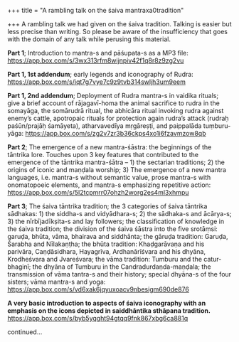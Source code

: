 +++
title = "A rambling talk on the śaiva mantraxa0tradition"

+++
A rambling talk we had given on the śaiva tradition. Talking is easier
but less precise than writing. So please be aware of the insufficiency
that goes with the domain of any talk while perusing this material.

**Part 1**; Introduction to mantra-s and pāśupata-s as a MP3 file:
<https://app.box.com/s/3wx313rfm8wijnpiv42f1q8r8z9zg2vu>

**Part 1, 1st addendum**; early legends and iconography of Rudra:
<https://app.box.com/s/iqt7g7vye7c9z9tvb314swljh3um9eem>

**Part 1, 2nd addendum**; Deployment of Rudra mantra-s in vaidika
rituals; give a brief account of rājagavī-homa the animal sacrifice to
rudra in the somayāga, the somārudrā ritual, the abhicāra ritual
invoking rudra against enemy’s cattle, apotropaic rituals for protection
again rudra’s attack (rudraḥ paśūn/prajāḥ śamāyeta), atharvavedīya
mṛgāreṣṭi, and paippalāda tuṃburu-yāga:
<https://app.box.com/s/zg2v7zr3b36ckps4xo1i6fzavmzow8qb>

**Part 2**; The emergence of a new mantra-śāstra: the beginnings of the
tāntrika lore. Touches upon 3 key features that contributed to the
emergence of the tāntrika mantra-śātra – 1) the sectarian traditions; 2)
the origins of iconic and maṇḍala worship; 3) The emergence of a new
mantra languages, i.e. mantra-s without semantic value, prose mantra-s
with onomatopoeic elements, and mantra-s emphasizing repetitive
action:  
<https://app.box.com/s/5l2tcpmrr07ohzh2worg2es4ml3xhmpu>

**Part 3**; The śaiva tāntrika tradition; the 3 categories of śaiva
tāntrika sādhakas: 1) the siddha-s and vidyādhara-s; 2) the sādhaka-s
and ācārya-s; 3) the nīrbījadīkṣita-s and lay followers; the
classification of knowledge in the śaiva tradition; the division of the
śaiva śāstra into the five srotāṃsi: garuḍa, bhūta, vāma, bhairava and
siddhānta; the gāruḍa tradition: Garuḍa, Śarabha and Nīlakaṇṭha; the
bhūta tradition: Khaḍgarāvaṇa and his parivāra, Caṇḍāsidhara,
Hayagrīva, Ardhanārīśvara and his dhyāna, Krodheśvara and Jvareśvara;
the vāma tradition: Tumburu and the catur-bhaginī; the dhyāna of Tumburu
in the Candradurdaṇda-maṇḍala; the transmission of vāma tantra-s and
their history; special dhyāna-s of the four sisters; vāma mantra-s and
yoga:  
<https://app.box.com/s/vd6xak6jqyuxoacv9nbesigm690de876>

**A very basic introduction to aspects of śaiva iconography with an
emphasis on the icons depicted in saiddhāntika sthāpana tradition.**  
<https://app.box.com/s/byb5yqght94gtqq9fnk867xbg6ca881q>

continued…
